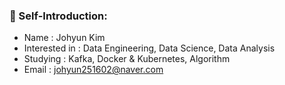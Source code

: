 ### 🌱 Self-Introduction:
+ Name : Johyun Kim
+ Interested in : Data Engineering, Data Science, Data Analysis
+ Studying : Kafka, Docker & Kubernetes, Algorithm
+ Email : johyun251602@naver.com
